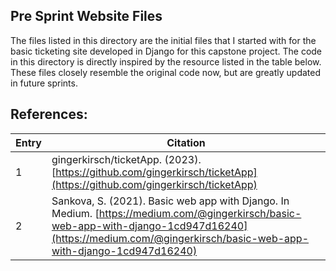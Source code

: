 ## Pre Sprint Website Files

The files listed in this directory are the initial files that I started with for the basic ticketing site
developed in Django for this capstone project. The code in this directory is directly inspired by the resource listed  in the table below. These files closely resemble the original code now, but are greatly updated in future sprints.

## References:
| Entry | Citation |
| --- | --- |
| 1     | gingerkirsch/ticketApp. (2023). [https://github.com/gingerkirsch/ticketApp](https://github.com/gingerkirsch/ticketApp) |
| 2    | Sankova, S. (2021). Basic web app with Django. In Medium. [https://medium.com/@gingerkirsch/basic-web-app-with-django-1cd947d16240](https://medium.com/@gingerkirsch/basic-web-app-with-django-1cd947d16240) |
